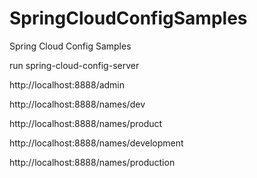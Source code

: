 # SpringCloudConfigSamples
Spring Cloud Config Samples

run spring-cloud-config-server

http://localhost:8888/admin

http://localhost:8888/names/dev

http://localhost:8888/names/product

http://localhost:8888/names/development

http://localhost:8888/names/production


